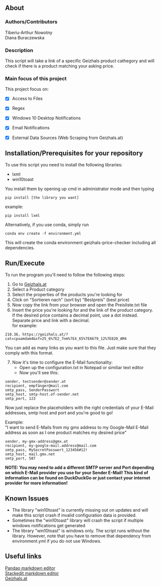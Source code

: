 ## About
### Authors/Contributors
Tiberiu-Arthur Nowotny<br>
Diana Buraczewska<br>

### Description
This script will take a link of a specific Geizhals product cathegory and will check if there is a product matching your asking price.

### Main focus of this project
This project focus on:
- [x] Access to Files
- [x] Regex
- [x] Windows 10 Desktop Notifications
- [x] Email Notifications
- [x] External Data Sources (Web Scraping from Geizhals.at)


## Installation/Prerequisites for your repository
To use this script you need to install the following libraries:
* lxml
* win10toast

You install them by opening up cmd in administrator mode and then typing
```
pip install [the library you want]
```
example:
```
pip install lxml
```

Alternatively, if you use conda, simply run
```
conda env create -f environment.yml
```
This will create the conda environment geizhals-price-checker
including all dependencies.


## Run/Execute
To run the program you'll need to follow the following steps: <br>
1. Go to [Geizhals.at](https://geizhals.at)<br>
2. Select a Product category <br>
3. Select the properties of the products you're looking for <br>
4. Click on "Sortieren nach" (sort by) "Bestpreis" (best price) <br>
5. Now copy the link from your browser and open the Preisliste.txt file <br>
6. Insert the price you're looking for and the link of the product category. <br>
If the desired price contains a decimal point, use a dot instead. <br>Separate price and link with a decimal.<br>
for example:
```
210.36, https://geizhals.at/?cat=cpuamdam4&xf=25_6%7E2_7nm%7E4_65%7E6679_12%7E820_AM4
```
You can add as many links as you want to this file. Just make sure that they comply with this format.

7. Now it's time to configure the E-Mail functionality: 
   * Open up the configuration.txt in Notepad or similiar text editor
   * Now you'll see this: 
```
sender, testsender@sender.at
recipient, empfänger@mail.com
smtp_pass, SenderPasswort
smtp_host, smtp-host.of-sender.net
smtp_port, 123
```
Now just replace the placeholders with the right credentials of your E-Mail addresses, smtp host and port and you're good to go!<br>

Example: <br>
"I want to send E-Mails from my gmx address to my Google-Mail E-Mail address as soon as I one product matches my desired price"
```
sender, my-gmx-address@gmx.at
recipient, my-google-mail.address@mail.com
smtp_pass, MySecretPasswort_123456#12!
smtp_host, mail.gmx.net
smtp_port, 587
```
<b>NOTE: You may need to add a different SMTP server and Port depending on which E-Mail provider you use for your Sender E-Mail!
This kind of information can be found on DuckDuckGo or just contact your internet provider for more information!</b>

## Known Issues
* The library "win10toast" is currently missing out on updates and will make this script crash if invalid configuration data is provided.
* Sometimes the "win10toast" library will crash the script if multiple windows notifications get generated
* The library "win10toast" is windows only. The script runs without the library. However, note that you have to remove that dependency from environment.yml if you do not use Windows.

## Useful links
[Pandao markdown editor ](https://pandao.github.io/editor.md/en.html)<br>
[Stackedit markdown editor ](https://stackedit.io/app#)<br>
[Geizhals.at](https://geizhals.at)